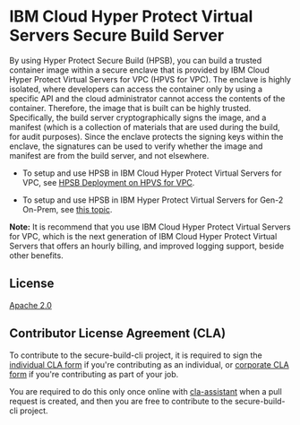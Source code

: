 # IBM Cloud Hyper Protect Virtual Servers Secure Build Server

By using Hyper Protect Secure Build (HPSB), you can build a trusted container image within a secure enclave that is provided by IBM Cloud Hyper Protect Virtual Servers for VPC (HPVS for VPC). The enclave is highly isolated, where developers can access the container only by using a specific API and the cloud administrator cannot access the contents of the container. Therefore, the image that is built can be highly trusted. Specifically, the build server cryptographically signs the image, and a manifest (which is a collection of materials that are used during the build, for audit purposes). Since the enclave protects the signing keys within the enclave, the signatures can be used to verify whether the image and manifest are from the build server, and not elsewhere.


* To setup and use HPSB in IBM Cloud Hyper Protect Virtual Servers for VPC, see [HPSB Deployment on HPVS for VPC](HPSB-VPC.md).

* To setup and use HPSB in IBM Hyper Protect Virtual Servers for Gen-2 On-Prem, see [this topic](https://www.ibm.com/docs/en/hpvs/2.1.x?topic=building-your-applications-hyper-protect-secure-build).

**Note:** It is recommend that you use IBM Cloud Hyper Protect Virtual Servers for VPC, which is the next generation of IBM Cloud Hyper Protect Virtual Servers that offers an hourly billing, and improved logging support, beside other benefits.

## License

[Apache 2.0](https://github.com/ibm-hyper-protect/secure-build-cli/blob/main/LICENSE)

## Contributor License Agreement (CLA)

To contribute to the secure-build-cli project, it is required to sign the
[individual CLA form](https://gist.github.com/moriohara/6ecc6cca48f4c018160e35ebd4e0eb8a)
if you're contributing as an individual, or
[corporate CLA form](https://gist.github.com/moriohara/e2ad4706f1142089c181d1583f8e6883)
if you're contributing as part of your job.

You are required to do this only once online with [cla-assistant](https://github.com/cla-assistant/cla-assistant) when a pull request is created, and then you are free to contribute to the secure-build-cli project.
